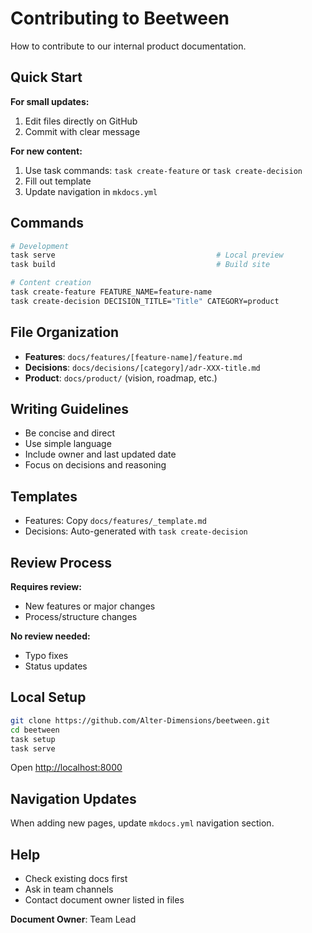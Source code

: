 # Contributing to Beetween

How to contribute to our internal product documentation.

## Quick Start

**For small updates:**
1. Edit files directly on GitHub
2. Commit with clear message

**For new content:**
1. Use task commands: `task create-feature` or `task create-decision`
2. Fill out template
3. Update navigation in `mkdocs.yml`

## Commands

```bash
# Development
task serve                                    # Local preview
task build                                    # Build site

# Content creation
task create-feature FEATURE_NAME=feature-name
task create-decision DECISION_TITLE="Title" CATEGORY=product
```

## File Organization

- **Features**: `docs/features/[feature-name]/feature.md`
- **Decisions**: `docs/decisions/[category]/adr-XXX-title.md`
- **Product**: `docs/product/` (vision, roadmap, etc.)

## Writing Guidelines

- Be concise and direct
- Use simple language
- Include owner and last updated date
- Focus on decisions and reasoning

## Templates

- Features: Copy `docs/features/_template.md`
- Decisions: Auto-generated with `task create-decision`

## Review Process

**Requires review:**
- New features or major changes
- Process/structure changes

**No review needed:**
- Typo fixes
- Status updates

## Local Setup

```bash
git clone https://github.com/Alter-Dimensions/beetween.git
cd beetween
task setup
task serve
```

Open <http://localhost:8000>

## Navigation Updates

When adding new pages, update `mkdocs.yml` navigation section.

## Help

- Check existing docs first
- Ask in team channels
- Contact document owner listed in files

**Document Owner**: Team Lead
